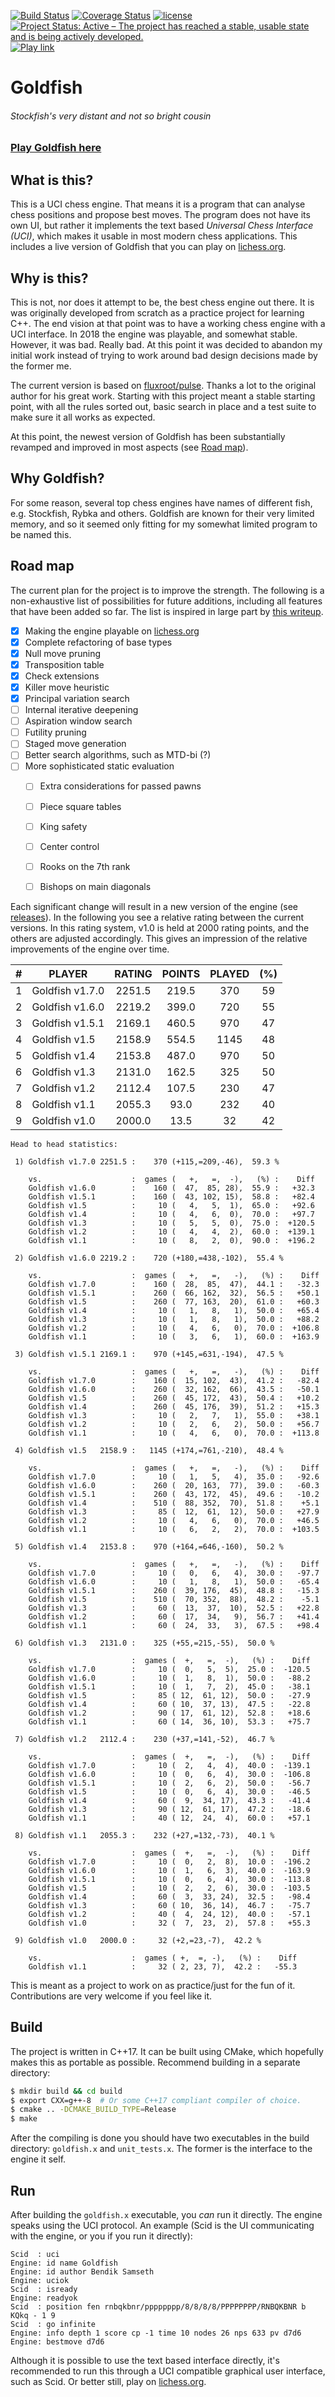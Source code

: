 [![Build Status](https://travis-ci.org/bsamseth/Goldfish.svg?branch=master)](https://travis-ci.org/bsamseth/Goldfish)
[![Coverage Status](https://coveralls.io/repos/github/bsamseth/Goldfish/badge.svg?branch=master)](https://coveralls.io/github/bsamseth/Goldfish?branch=master)
[![license](https://img.shields.io/github/license/mashape/apistatus.svg)](https://github.com/bsamseth/Goldfish/blob/master/LICENCE)
[![Project Status: Active – The project has reached a stable, usable state and is being actively developed.](http://www.repostatus.org/badges/latest/active.svg)](http://www.repostatus.org/#active)
[![Play link](https://img.shields.io/badge/Play%20Goldfish-lichess-green.svg)](https://lichess.org/@/Goldfish-Engine)

# Goldfish
###### Stockfish's very distant and not so bright cousin

### [Play Goldfish here](https://lichess.org/@/Goldfish-Engine)

## What is this?

This is a UCI chess engine. That means it is a program that can analyse chess
positions and propose best moves.  The program does not have its own UI, but
rather it implements the text based _Universal Chess Interface (UCI)_, which
makes it usable in most modern chess applications. This includes a live version
of Goldfish that you can play on [lichess.org](https://lichess.org/@/Goldfish-Engine). 

## Why is this?
This is not, nor does it attempt to be, the best chess engine out there.
It is was originally developed from scratch as a
practice project for learning C++. The end vision at that point was to have a
working chess engine with a UCI interface. In 2018 the engine was playable, and
somewhat stable. However, it was bad. Really bad. At this point it was decided
to abandon my initial work instead of trying to work around bad design
decisions made by the former me. 

The current version is based on
[fluxroot/pulse](https://github.com/fluxroot/pulse). Thanks a lot to the
original author for his great work. Starting with this project meant a stable
starting point, with all the rules sorted out, basic search in place and a test
suite to make sure it all works as expected.

At this point, the newest version of Goldfish has been substantially revamped and improved 
in most aspects (see [Road map](#road-map)).  

## Why Goldfish?

For some reason, several top chess engines have names of different fish, e.g.
Stockfish, Rybka and others. Goldfish are known for their very limited memory,
and so it seemed only fitting for my somewhat limited program to be named this. 

## Road map

The current plan for the project is to improve the strength. The following is a
non-exhaustive list of possibilities for future additions, including all features that have
been added so far. The list is inspired in large part by [this writeup](http://www.frayn.net/beowulf/theory.html).

- [X] Making the engine playable on [lichess.org](lichess.org)
- [X] Complete refactoring of base types
- [X] Null move pruning
- [X] Transposition table
- [X] Check extensions
- [X] Killer move heuristic
- [X] Principal variation search
- [ ] Internal iterative deepening
- [ ] Aspiration window search
- [ ] Futility pruning
- [ ] Staged move generation
- [ ] Better search algorithms, such as MTD-bi (?)
- [ ] More sophisticated static evaluation
  + [ ] Extra considerations for passed pawns
  + [ ] Piece square tables
  + [ ] King safety
  + [ ] Center control
  + [ ] Rooks on the 7th rank
  + [ ] Bishops on main diagonals


Each significant change will result in a new version of the engine (see
[releases](https://github.com/bsamseth/Goldfish/releases)). In the following
you see a relative rating between the current versions. In this rating system,
v1.0 is held at 2000 rating points, and the others are adjusted accordingly.
This gives an impression of the relative improvements of the engine over time.

   |#| PLAYER             |  RATING  |POINTS  |PLAYED|   (%)|
   |:---:|---|:---:|:---:|:---:|:---:|
   |1| Goldfish v1.7.0    |  2251.5   |219.5     |370    |59|
   |2| Goldfish v1.6.0    |  2219.2   |399.0     |720    |55|
   |3| Goldfish v1.5.1    |  2169.1   |460.5     |970    |47|
   |4| Goldfish v1.5      |  2158.9   |554.5    |1145    |48|
   |5| Goldfish v1.4      |  2153.8   |487.0     |970    |50|
   |6| Goldfish v1.3      |  2131.0   |162.5     |325    |50|
   |7| Goldfish v1.2      |  2112.4   |107.5     |230    |47|
   |8| Goldfish v1.1      |  2055.3    |93.0     |232    |40|
   |9| Goldfish v1.0      |  2000.0    |13.5      |32    |42|


```text
Head to head statistics:

 1) Goldfish v1.7.0 2251.5 :    370 (+115,=209,-46),  59.3 %

    vs.                    :  games (   +,   =,  -),   (%) :    Diff
    Goldfish v1.6.0        :    160 (  47,  85, 28),  55.9 :   +32.3
    Goldfish v1.5.1        :    160 (  43, 102, 15),  58.8 :   +82.4
    Goldfish v1.5          :     10 (   4,   5,  1),  65.0 :   +92.6
    Goldfish v1.4          :     10 (   4,   6,  0),  70.0 :   +97.7
    Goldfish v1.3          :     10 (   5,   5,  0),  75.0 :  +120.5
    Goldfish v1.2          :     10 (   4,   4,  2),  60.0 :  +139.1
    Goldfish v1.1          :     10 (   8,   2,  0),  90.0 :  +196.2

 2) Goldfish v1.6.0 2219.2 :    720 (+180,=438,-102),  55.4 %

    vs.                    :  games (   +,   =,   -),   (%) :    Diff
    Goldfish v1.7.0        :    160 (  28,  85,  47),  44.1 :   -32.3
    Goldfish v1.5.1        :    260 (  66, 162,  32),  56.5 :   +50.1
    Goldfish v1.5          :    260 (  77, 163,  20),  61.0 :   +60.3
    Goldfish v1.4          :     10 (   1,   8,   1),  50.0 :   +65.4
    Goldfish v1.3          :     10 (   1,   8,   1),  50.0 :   +88.2
    Goldfish v1.2          :     10 (   4,   6,   0),  70.0 :  +106.8
    Goldfish v1.1          :     10 (   3,   6,   1),  60.0 :  +163.9

 3) Goldfish v1.5.1 2169.1 :    970 (+145,=631,-194),  47.5 %

    vs.                    :  games (   +,   =,   -),   (%) :    Diff
    Goldfish v1.7.0        :    160 (  15, 102,  43),  41.2 :   -82.4
    Goldfish v1.6.0        :    260 (  32, 162,  66),  43.5 :   -50.1
    Goldfish v1.5          :    260 (  45, 172,  43),  50.4 :   +10.2
    Goldfish v1.4          :    260 (  45, 176,  39),  51.2 :   +15.3
    Goldfish v1.3          :     10 (   2,   7,   1),  55.0 :   +38.1
    Goldfish v1.2          :     10 (   2,   6,   2),  50.0 :   +56.7
    Goldfish v1.1          :     10 (   4,   6,   0),  70.0 :  +113.8

 4) Goldfish v1.5   2158.9 :   1145 (+174,=761,-210),  48.4 %

    vs.                    :  games (   +,   =,   -),   (%) :    Diff
    Goldfish v1.7.0        :     10 (   1,   5,   4),  35.0 :   -92.6
    Goldfish v1.6.0        :    260 (  20, 163,  77),  39.0 :   -60.3
    Goldfish v1.5.1        :    260 (  43, 172,  45),  49.6 :   -10.2
    Goldfish v1.4          :    510 (  88, 352,  70),  51.8 :    +5.1
    Goldfish v1.3          :     85 (  12,  61,  12),  50.0 :   +27.9
    Goldfish v1.2          :     10 (   4,   6,   0),  70.0 :   +46.5
    Goldfish v1.1          :     10 (   6,   2,   2),  70.0 :  +103.5

 5) Goldfish v1.4   2153.8 :    970 (+164,=646,-160),  50.2 %

    vs.                    :  games (   +,   =,   -),   (%) :    Diff
    Goldfish v1.7.0        :     10 (   0,   6,   4),  30.0 :   -97.7
    Goldfish v1.6.0        :     10 (   1,   8,   1),  50.0 :   -65.4
    Goldfish v1.5.1        :    260 (  39, 176,  45),  48.8 :   -15.3
    Goldfish v1.5          :    510 (  70, 352,  88),  48.2 :    -5.1
    Goldfish v1.3          :     60 (  13,  37,  10),  52.5 :   +22.8
    Goldfish v1.2          :     60 (  17,  34,   9),  56.7 :   +41.4
    Goldfish v1.1          :     60 (  24,  33,   3),  67.5 :   +98.4

 6) Goldfish v1.3   2131.0 :    325 (+55,=215,-55),  50.0 %

    vs.                    :  games (  +,   =,  -),   (%) :    Diff
    Goldfish v1.7.0        :     10 (  0,   5,  5),  25.0 :  -120.5
    Goldfish v1.6.0        :     10 (  1,   8,  1),  50.0 :   -88.2
    Goldfish v1.5.1        :     10 (  1,   7,  2),  45.0 :   -38.1
    Goldfish v1.5          :     85 ( 12,  61, 12),  50.0 :   -27.9
    Goldfish v1.4          :     60 ( 10,  37, 13),  47.5 :   -22.8
    Goldfish v1.2          :     90 ( 17,  61, 12),  52.8 :   +18.6
    Goldfish v1.1          :     60 ( 14,  36, 10),  53.3 :   +75.7

 7) Goldfish v1.2   2112.4 :    230 (+37,=141,-52),  46.7 %

    vs.                    :  games (  +,   =,  -),   (%) :    Diff
    Goldfish v1.7.0        :     10 (  2,   4,  4),  40.0 :  -139.1
    Goldfish v1.6.0        :     10 (  0,   6,  4),  30.0 :  -106.8
    Goldfish v1.5.1        :     10 (  2,   6,  2),  50.0 :   -56.7
    Goldfish v1.5          :     10 (  0,   6,  4),  30.0 :   -46.5
    Goldfish v1.4          :     60 (  9,  34, 17),  43.3 :   -41.4
    Goldfish v1.3          :     90 ( 12,  61, 17),  47.2 :   -18.6
    Goldfish v1.1          :     40 ( 12,  24,  4),  60.0 :   +57.1

 8) Goldfish v1.1   2055.3 :    232 (+27,=132,-73),  40.1 %

    vs.                    :  games (  +,   =,  -),   (%) :    Diff
    Goldfish v1.7.0        :     10 (  0,   2,  8),  10.0 :  -196.2
    Goldfish v1.6.0        :     10 (  1,   6,  3),  40.0 :  -163.9
    Goldfish v1.5.1        :     10 (  0,   6,  4),  30.0 :  -113.8
    Goldfish v1.5          :     10 (  2,   2,  6),  30.0 :  -103.5
    Goldfish v1.4          :     60 (  3,  33, 24),  32.5 :   -98.4
    Goldfish v1.3          :     60 ( 10,  36, 14),  46.7 :   -75.7
    Goldfish v1.2          :     40 (  4,  24, 12),  40.0 :   -57.1
    Goldfish v1.0          :     32 (  7,  23,  2),  57.8 :   +55.3

 9) Goldfish v1.0   2000.0 :     32 (+2,=23,-7),  42.2 %

    vs.                    :  games ( +,  =, -),   (%) :    Diff
    Goldfish v1.1          :     32 ( 2, 23, 7),  42.2 :   -55.3

```

This is meant as a project to work on as practice/just for the fun of it.
Contributions are very welcome if you feel like it.

## Build

The project is written in C++17. It can be built using CMake, which hopefully makes this as portable as
possible. Recommend building in a separate directory:

``` bash
$ mkdir build && cd build
$ export CXX=g++-8  # Or some C++17 compliant compiler of choice.
$ cmake .. -DCMAKE_BUILD_TYPE=Release
$ make
```

After the compiling is done you should have two executables in the build
directory: `goldfish.x` and `unit_tests.x`. The former is the interface to the
engine it self.

## Run

After building the `goldfish.x` executable, you _can_ run it directly. The engine
speaks using the UCI protocol. An example (Scid is the UI communicating with the engine, or you if you run it directly):

``` text
Scid  : uci
Engine: id name Goldfish
Engine: id author Bendik Samseth
Engine: uciok
Scid  : isready
Engine: readyok
Scid  : position fen rnbqkbnr/pppppppp/8/8/8/8/PPPPPPPP/RNBQKBNR b KQkq - 1 9
Scid  : go infinite
Engine: info depth 1 score cp -1 time 10 nodes 26 nps 633 pv d7d6
Engine: bestmove d7d6
```

Although it is possible to use the text based interface directly, it's
recommended to run this through a UCI compatible graphical user interface, such
as Scid. Or better still, play on [lichess.org](https://lichess.org/@/Goldfish-Engine).
